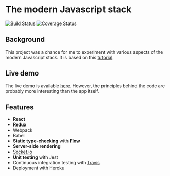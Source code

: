# The modern Javascript stack

[![Build Status](https://img.shields.io/travis/njriordan/js-stack-from-scratch.svg?style=flat-square)](https://travis-ci.org/njriordan/js-stack-from-scratch)
[![Coverage Status](https://img.shields.io/coveralls/njriordan/js-stack-from-scratch.svg?style=flat-square)](https://coveralls.io/github/njriordan/js-stack-from-scratch?branch=master)

## Background
This project was a chance for me to experiment with various aspects of the modern Javascript stack. It is based on this [tutorial](https://github.com/verekia/js-stack-from-scratch).

## Live demo
The live demo is available [here](https://js-from-scratch.herokuapp.com/). However, the principles behind the code are probably more interesting than the app itself.

## Features

* **React**
* **Redux**
* Webpack
* Babel
* **Static type-checking** with [**Flow**](https://flow.org/)
* **Server-side rendering**
* [Socket.io](https://socket.io/)
* **Unit testing** with Jest
* Continuous integration testing with [Travis](https://travis-ci.org/)
* Deployment with Heroku

